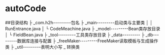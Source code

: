 # autoCode

##目录结构
├ _com.h2h---------包名
 ├ _main---------启动类与主要类
 │  │ RunEntrance.java
 │  └ CodeMeachine.java
 ├ _model---------Bean类存放目录
 │  └ FieldBean.java
 ├ _tool---------工具类存放目录
  ├ _data---------
  ├ _db---------数据库连接与配置
  ├ _freeMaker---------FreeMaker读取模板与生成操作类
  ├ _util---------表明大小写 _ 转换类
